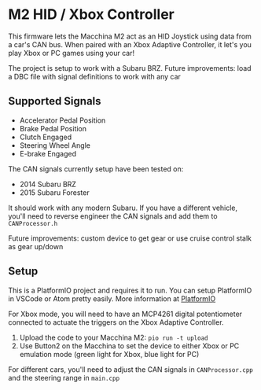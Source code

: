 # M2 HID / Xbox Controller

This firmware lets the Macchina M2 act as an HID Joystick using data from a car's CAN bus. When paired with an Xbox Adaptive Controller, it let's you play Xbox or PC games using your car!

The project is setup to work with a Subaru BRZ. Future improvements: load a DBC file with signal definitions to work with any car

## Supported Signals

* Accelerator Pedal Position
* Brake Pedal Position
* Clutch Engaged
* Steering Wheel Angle
* E-brake Engaged

The CAN signals currently setup have been tested on:

* 2014 Subaru BRZ
* 2015 Subaru Forester

It should work with any modern Subaru. If you have a different vehicle, you'll need to reverse engineer the CAN signals and add them to `CANProcessor.h`

Future improvements: custom device to get gear or use cruise control stalk as gear up/down

## Setup

This is a PlatformIO project and requires it to run. You can setup PlatformIO in VSCode or Atom pretty easily. More information at [PlatformIO](https://platformio.org)

For Xbox mode, you will need to have an MCP4261 digital potentiometer connected to actuate the triggers on the Xbox Adaptive Controller.

1. Upload the code to your Macchina M2: `pio run -t upload`
2. Use Button2 on the Macchina to set the device to either Xbox or PC emulation mode (green light for Xbox, blue light for PC)

For different cars, you'll need to adjust the CAN signals in `CANProcessor.cpp` and the steering range in `main.cpp`
